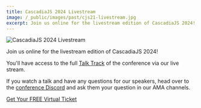 ```yaml
---
title: CascadiaJS 2024 Livestream
image: /_public/images/past/cjs21-livestream.jpg
excerpt: Join us online for the livestream edition of CascadiaJS 2024!
---
```

![CascadiaJS 2024 Livestream](/_public/images/past/cjs21-livestream.jpg)

Join us online for the livestream edition of CascadiaJS 2024!

<!--## Talk Track-->

You'll have access to the full [Talk Track](/2024/schedule) of the conference via our live stream. 

If you watch a talk and have any questions for our speakers, head over to the [conference Discord](https://discord.gg/kkYR86GM29) and ask them your question in our AMA channels.

<!--## Video Selfie Booth

![mux video booth](/_public/images/2024/mux-video-booth.png)

Hop into the CascadiaJS Video Selfie Booth! Record yourself saying "hello", download the animated gif, and share it in the Discord and on Twitter!

The Video Selfie Booth is brought to you by our friends at [Mux](/sponsors/mux).-->

<div class="cta"><a target="_blank" href="https://ti.to/event-loop/cascadiajs-2024/with/qj3j-9j9ncq" aria-label="Buy Tickets">Get Your FREE Virtual Ticket</a></div>